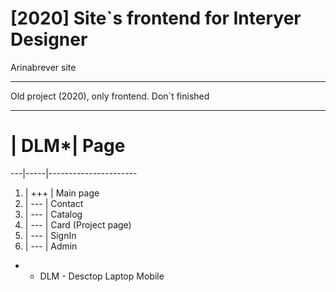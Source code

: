 # [2020] Site`s frontend for Interyer Designer

Arinabrever site

---- 
Old project (2020), only frontend. Don`t finished

----

#  | DLM*| Page
---|-----|----------------------
1. | +++ | Main page
2. | --- | Contact
3. | --- | Catalog
4. | --- | Card (Project page)
5. | --- | SignIn
6. | --- | Admin

* - DLM - Desctop Laptop Mobile
